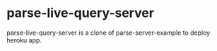 # parse-live-query-server
parse-live-query-server is a clone of parse-server-example to deploy heroku app.
